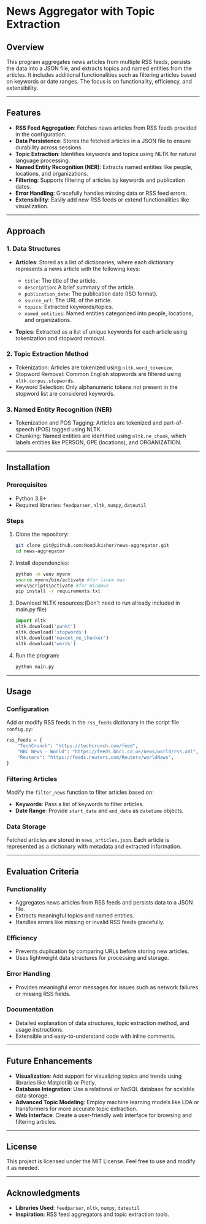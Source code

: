 
# News Aggregator with Topic Extraction

## Overview

This program aggregates news articles from multiple RSS feeds, persists the data into a JSON file, and extracts topics and named entities from the articles. It includes additional functionalities such as filtering articles based on keywords or date ranges. The focus is on functionality, efficiency, and extensibility.

---

## Features

- **RSS Feed Aggregation**: Fetches news articles from RSS feeds provided in the configuration.
- **Data Persistence**: Stores the fetched articles in a JSON file to ensure durability across sessions.
- **Topic Extraction**: Identifies keywords and topics using NLTK for natural language processing.
- **Named Entity Recognition (NER)**: Extracts named entities like people, locations, and organizations.
- **Filtering**: Supports filtering of articles by keywords and publication dates.
- **Error Handling**: Gracefully handles missing data or RSS feed errors.
- **Extensibility**: Easily add new RSS feeds or extend functionalities like visualization.

---

## Approach

### 1. **Data Structures**

- **Articles**: Stored as a list of dictionaries, where each dictionary represents a news article with the following keys:
  - `title`: The title of the article.
  - `description`: A brief summary of the article.
  - `publication_date`: The publication date (ISO format).
  - `source_url`: The URL of the article.
  - `topics`: Extracted keywords/topics.
  - `named_entities`: Named entities categorized into people, locations, and organizations.

- **Topics**: Extracted as a list of unique keywords for each article using tokenization and stopword removal.

### 2. **Topic Extraction Method**

- Tokenization: Articles are tokenized using `nltk.word_tokenize`.
- Stopword Removal: Common English stopwords are filtered using `nltk.corpus.stopwords`.
- Keyword Selection: Only alphanumeric tokens not present in the stopword list are considered keywords.

### 3. **Named Entity Recognition (NER)**

- Tokenization and POS Tagging: Articles are tokenized and part-of-speech (POS) tagged using NLTK.
- Chunking: Named entities are identified using `nltk.ne_chunk`, which labels entities like PERSON, GPE (locations), and ORGANIZATION.

---

## Installation

### Prerequisites

- Python 3.8+
- Required libraries: `feedparser`, `nltk`, `numpy`, `dateutil`

### Steps

1. Clone the repository:
   ```bash
   git clone git@github.com:Nondukishor/news-aggregator.git
   cd news-aggregator
   ```

2. Install dependencies:
   ```bash
   python -m venv myenv
   source myenv/bin/activate #for linux mac
   venv\Scripts\activate #for Windows
   pip install -r requirements.txt
   ```

3. Download NLTK resources:(Don't need to run already included in main.py file)
   ```python
   import nltk
   nltk.download('punkt')
   nltk.download('stopwords')
   nltk.download('maxent_ne_chunker')
   nltk.download('words')
   ```

4. Run the program:
   ```bash
   python main.py
   ```

---

## Usage

### Configuration

Add or modify RSS feeds in the `rss_feeds` dictionary in the script file `config.py`:
```python
rss_feeds = {
    "TechCrunch": "https://techcrunch.com/feed",
    "BBC News - World": "https://feeds.bbci.co.uk/news/world/rss.xml",
    "Reuters": "https://feeds.reuters.com/Reuters/worldNews",
}
```

### Filtering Articles

Modify the `filter_news` function to filter articles based on:
- **Keywords**: Pass a list of keywords to filter articles.
- **Date Range**: Provide `start_date` and `end_date` as `datetime` objects.

### Data Storage

Fetched articles are stored in `news_articles.json`. Each article is represented as a dictionary with metadata and extracted information.

---

## Evaluation Criteria

### Functionality
- Aggregates news articles from RSS feeds and persists data to a JSON file.
- Extracts meaningful topics and named entities.
- Handles errors like missing or invalid RSS feeds gracefully.

### Efficiency
- Prevents duplication by comparing URLs before storing new articles.
- Uses lightweight data structures for processing and storage.

### Error Handling
- Provides meaningful error messages for issues such as network failures or missing RSS fields.

### Documentation
- Detailed explanation of data structures, topic extraction method, and usage instructions.
- Extensible and easy-to-understand code with inline comments.

---

## Future Enhancements

- **Visualization**: Add support for visualizing topics and trends using libraries like Matplotlib or Plotly.
- **Database Integration**: Use a relational or NoSQL database for scalable data storage.
- **Advanced Topic Modeling**: Employ machine learning models like LDA or transformers for more accurate topic extraction.
- **Web Interface**: Create a user-friendly web interface for browsing and filtering articles.

---

## License

This project is licensed under the MIT License. Feel free to use and modify it as needed.

---

## Acknowledgments

- **Libraries Used**: `feedparser`, `nltk`, `numpy`, `dateutil`
- **Inspiration**: RSS feed aggregators and topic extraction tools.